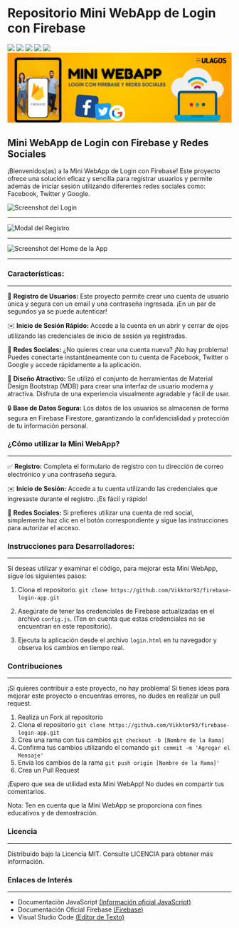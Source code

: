 # Repositorio Mini WebApp de Login con Firebase
<p align="left">
   <img src="https://img.shields.io/badge/Status-En%20Desarrollo-green?style=plastic">
   <img src="https://img.shields.io/badge/JavaScript-F7DF1E?tyle=plastic&logo=javascript&logoColor=white&labelColor=F7DF1E">
   <img src="https://img.shields.io/badge/HTML5-%23E34F26.svg?style=plastic&logo=HTML5&logoColor=white">
   <img src="https://img.shields.io/badge/CSS3-%231572B6.svg?style=plastic&logo=CSS3&logoColor=white">
   <img src="https://img.shields.io/badge/Firebase-FFCA28?tyle=plastic&logo=firebase&logoColor=white&labelColor=FFCA28">
   <img src="./assets/img/miniWebApp.png"/>

## Mini WebApp de Login con Firebase y Redes Sociales


¡Bienvenidos(as) a la Mini WebApp de Login con Firebase! Este proyecto ofrece una solución eficaz y sencilla para registrar usuarios y permite además de iniciar sesión utilizando diferentes redes sociales como: Facebook, Twitter y Google.

<image
  src="./assets/img/loginFirebaseApp.png"
  alt="Screenshot del Login"
  caption="Screenshot del Login">


---

<image
  src="./assets/img/loginAppV2.png"
  alt="Modal del Registro"
  caption="Modal del Registro">


---
<image
  src="./assets/img/loginAppv3.png"
  alt="Screenshot del Home de la App"
  caption="Screenshot del Home de la App">


---

### Características:
---

:bust_in_silhouette: **Registro de Usuarios:** Este proyecto permite crear una cuenta de usuario única y segura con un email y una contraseña ingresada. ¡En un par de segundos ya se puede autenticar!

:envelope: **Inicio de Sesión Rápido:** Accede a la cuenta en un abrir y cerrar de ojos utilizando las credenciales de inicio de sesión ya registradas.

:rocket: **Redes Sociales:** ¿No quieres crear una cuenta nueva? ¡No hay problema! Puedes conectarte instantáneamente con tu cuenta de Facebook, Twitter o Google y accede rápidamente a la aplicación.

:iphone: **Diseño Atractivo:** Se utilizó el conjunto de herramientas de Material Design Bootstrap (MDB) para crear una interfaz de usuario moderna y atractiva. Disfruta de una experiencia visualmente agradable y fácil de usar.

:lock: **Base de Datos Segura:** Los datos de los usuarios se almacenan de forma segura en Firebase Firestore, garantizando la confidencialidad y protección de tu información personal.

### ¿Cómo utilizar la Mini WebApp?
---

:white_check_mark: **Registro:** Completa el formulario de registro con tu dirección de correo electrónico y una contraseña segura. 

:envelope: **Inicio de Sesión:** Accede a tu cuenta utilizando las credenciales que ingresaste durante el registro. ¡Es fácil y rápido!

:rocket: **Redes Sociales:** Si prefieres utilizar una cuenta de red social, simplemente haz clic en el botón correspondiente y sigue las instrucciones para autorizar el acceso.

### Instrucciones para Desarrolladores:
---

Si deseas utilizar y examinar el código, para mejorar esta Mini WebApp, sigue los siguientes pasos:

1. Clona el repositorio.
`git clone https://github.com/Vikktor93/firebase-login-app.git`

2. Asegúrate de tener las credenciales de Firebase actualizadas en el archivo `config.js`. (Ten en cuenta que estas credenciales no se encuentran en este repositorio).

3. Ejecuta la aplicación desde el archivo `login.html` en tu navegador y observa los cambios en tiempo real.

### Contribuciones
---

¡Si quieres contribuir a este proyecto, no hay problema! Si tienes ideas para mejorar este proyecto o encuentras errores, no dudes en realizar un pull request.

1. Realiza un Fork al repositorio
2. Clona el repositorio `git clone https://github.com/Vikktor93/firebase-login-app.git`
3. Crea una rama con tus cambios `git checkout -b [Nombre de la Rama]`
4. Confirma tus cambios utilizando el comando `git commit -m 'Agregar el Mensaje'`
5. Envía los cambios de la rama `git push origin [Nombre de la Rama]'`
6. Crea un Pull Request

¡Espero que sea de utilidad esta Mini WebApp! No dudes en compartir tus comentarios. 

Nota: Ten en cuenta que la Mini WebApp se proporciona con fines educativos y de demostración.

### Licencia
---
Distribuido bajo la Licencia MIT. Consulte LICENCIA para obtener más información.

### Enlaces de Interés
---

- Documentación JavaScript [(Información oficial JavaScript)][js]
- Documentación Oficial Firebase [(Firebase)][firebase]
- Visual Studio Code [(Editor de Texto)][vscode]

[js]: https://developer.mozilla.org/es/docs/Web/JavaScript
[vscode]: https://code.visualstudio.com/download
[firebase]:https://firebase.google.com/docs?hl=es-419

